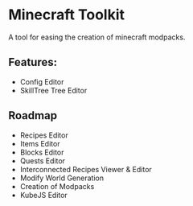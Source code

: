 # Minecraft Toolkit

A tool for easing the creation of minecraft modpacks.

## Features:
- Config Editor
- SkillTree Tree Editor

## Roadmap
- Recipes Editor
- Items Editor
- Blocks Editor
- Quests Editor
- Interconnected Recipes Viewer & Editor
- Modify World Generation
- Creation of Modpacks
- KubeJS Editor
